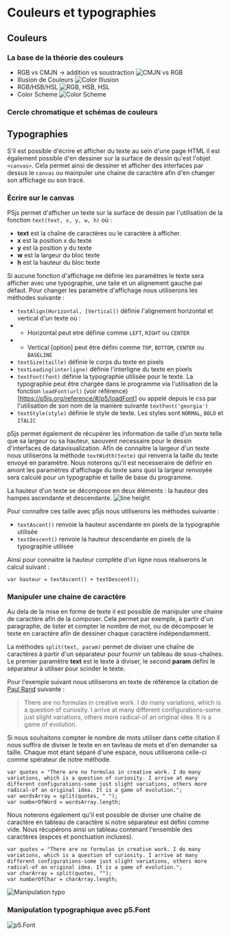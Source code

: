 # Couleurs et typographies
## Couleurs
### La base de la théorie des couleurs
* RGB vs CMJN -> addition vs soustraction
![CMJN vs RGB](https://www.arivaux.com/preprod/cc-2018/CMJN-RGB.png)
* Illusion de Couleurs
![Color Illusion](https://www.arivaux.com/preprod/cc-2018/colorIllusion.png)
* RGB/HSB/HSL
![RGB, HSB, HSL](https://www.arivaux.com/preprod/cc-2018/RGB-HSB-HSL.png)
* Color Scheme
![Color Scheme](https://www.arivaux.com/preprod/cc-2018/ColorScheme.png)
### Cercle chromatique et schémas de couleurs
## Typographies
S'il est possible d'écrire et afficher du texte au sein d'une page HTML il est également possible d'en dessiner sur la surface de dessin qu'est l'objet ```<canvas>```. Cela permet ainsi de dessiner et afficher des interfaces par dessus le ```canvas``` ou mainpuler une chaine de caractère afin d'en changer son affichage ou son tracé.

### Écrire sur le canvas
P5js permet d'afficher un texte sur la surface de dessin par l'utilisation de la fonction ```text(text, x, y, w, h)``` où :

* **text** est la chaîne de caractères ou le caractère à afficher.
* **x** est la position x du texte
* **y** est la position y du texte
* **w** est la largeur du bloc texte
* **h** est la hauteur du bloc texte

Si aucune fonction d'affichage ne définie les paramètres le texte sera afficher avec une typographie, une taile et un alignement gauche par défaut. Pour changer les paramètre d'affichage nous utiliserons les méthodes suivante :

* ```textAlign(Horizontal, [Vertical])``` définie l'alignement horizontal et vertical d'un texte où :
* * Horizontal peut etre définie comme ```LEFT```, ```RIGHT``` ou ```CENTER```
* * Vertical [option] peut être défini comme ```TOP```, ```BOTTOM```, ```CENTER``` ou ```BASELINE```
* ```textSize(taille)``` définie le corps du texte en pixels
* ```textLeading(interligne)``` définie l'interligne du texte en pixels
* ```textFont(font)``` définie la typographie utilisée pour le texte. La typographie peut être chargée dans le programme via l'utilisation de la fonction ```loadFont(url)``` (voir référence)[https://p5js.org/reference/#/p5/loadFont] ou appelé depuis le css par l'utilisation de son nom de la manière suivante ```textFont('georgia')```
* ```textStyle(style)``` définie le style de texte. Les styles sont ```NORMAL```, ```BOLD``` et ```ITALIC```

p5js permet également de récupérer les information de taille d'un texte telle que sa largeur ou sa hauteur, saouvent necessaire pour le dessin d'interfaces de datavisualization. Afin de connaitre la largeur d'un texte nous utiliserons la méthode ```textWidth(texte)``` qui renverra la taille du texte envoyé en paramètre. Nous noterons qu'il est necesseraire de définir en amont les paramètres d'affichage du texte sans quoi la largeur renvoyée sera calculé pour un typographie et taille de base du programme.

La hauteur d'un texte se décompose en deux éléments : la hauteur des hampes ascendante et descendante.
![line height](https://upload.wikimedia.org/wikipedia/hu/a/a1/Fontmetrik%C3%A1k.png)

Pour connaître ces taille avec p5js nous utiliserons les méthodes suivante :
* ```textAscent()``` renvoie la hauteur ascendante en pixels de la typographie utilisée
* ```textDescent()``` renvoie la hauteur descendante en pixels de la typographie utilisée

Ainsi pour connaitre la hauteur complète d'un ligne nous réaliserons le calcul suivant :

```
var hauteur = textAscent() + textDescent();
```

### Manipuler une chaine de caractère
Au dela de la mise en forme de texte il est possible de manipuler une chaine de caractère afin de la composer. Cela permet par exemple, à partir d'un paragraphe, de lister et compter le nombre de mot, ou de décomposer le texte en caractère afin de dessiner chaque caractère indépendamment.

La méthodes ```split(text, param)``` permet de diviser une chaîne de caractères à partir d'un séparateur pour fournir un tableau de sous-chaînes. Le premier paramètre **text** est le texte à diviser, le second **param** défini le séparateur à utiliser pour scinder le texte.

Pour l'exemple suivant nous utiliserons en texte de référence la citation de [Paul Rand](http://www.paul-rand.com) suivante :
>There are no formulas in creative work. I do many variations, which is a question of curiosity. I arrive at many different configurations-some just slight variations, others more radical-of an original idea. It is a game of evolution.

Si nous souhaitons compter le nombre de mots utiliser dans cette citation il nous suffira de diviser le texte en en tavleau de mots et d'en demander sa taille. Chaque mot étant séparé d'une espace, nous utiliserons celle-ci comme spérateur de notre méthode.

```
var quotes = "There are no formulas in creative work. I do many variations, which is a question of curiosity. I arrive at many different configurations-some just slight variations, others more radical-of an original idea. It is a game of evolution.";
var wordsArray = split(quotes, " ");
var numberOfWord = wordsArray.length;
```

Nous noterons également qu'il est possible de diviser une chaîne de caractère en tableau de caractère si notre séparateur est défini comme vide. Nous récupérons ainsi un tableau contenant l'ensemble des caractères (espces et ponctuation incluses).

```
var quotes = "There are no formulas in creative work. I do many variations, which is a question of curiosity. I arrive at many different configurations-some just slight variations, others more radical-of an original idea. It is a game of evolution.";
var charArray = split(quotes, "");
var numberOfChar = charArray.length;
```

![Manipulation typo](https://www.arivaux.com/preprod/cc-2018/string%20manipulation.png)

### Manipulation typographique avec **p5.Font**
![p5.Font](https://www.arivaux.com/preprod/cc-2018/p5Font.png)
